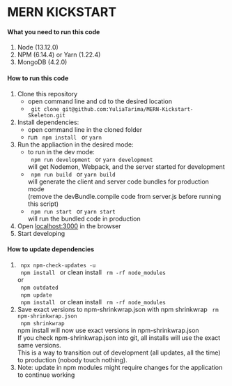 # MERN KICKSTART

#### What you need to run this code
1. Node (13.12.0)
2. NPM (6.14.4) or Yarn (1.22.4)
3. MongoDB (4.2.0)

####  How to run this code
1. Clone this repository
    - open command line and cd to the desired location
    - ```  git clone git@github.com:YuliaTarima/MERN-Kickstart-Skeleton.git  ```
2. Install dependencies:
   - open command line in the cloned folder
   - run ```  npm install  ``` or ``` yarn ```
3. Run the appliaction in the desired mode:
   - to run in the dev mode:<br/>
   ```  npm run development  ``` or ``` yarn development ```<br/> 
   will get Nodemon, Webpack, and the server started for development
   - ```  npm run build  ``` or ``` yarn build ```<br/>
   will generate the client and server code bundles for production mode<br/> 
   (remove the devBundle.compile code from server.js before running this script)
   - ```  npm run start  ``` or ``` yarn start ```<br/>
   will run the bundled code in production
4. Open [localhost:3000](http://localhost:3000/) in the browser
5. Start developing

####  How to update dependencies
 1.   ```  npx npm-check-updates -u  ```<br/>
    ```  npm install  ``` or clean install ```  rm -rf node_modules  ``` <br/> 
    or<br/>
    ```  npm outdated  ```<br/>
    ```  npm update  ``` <br/> 
    ```  npm install  ``` or clean install ```  rm -rf node_modules  ``` 
2. Save exact versions to npm-shrinkwrap.json with npm shrinkwrap
   ```  rm npm-shrinkwrap.json  ```<br/>
   ```  npm shrinkwrap  ```<br/>
   npm install will now use exact versions in npm-shrinkwrap.json<br/>
   If you check npm-shrinkwrap.json into git, all installs will use the exact same versions.<br/>
   This is a way to transition out of development (all updates, all the time) to production (nobody touch nothing).  
3. Note: update in npm modules might require changes for the application to
 continue working
